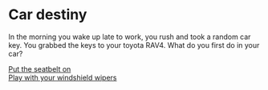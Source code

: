 # Car destiny
In the morning you wake up late to work, you rush and took a random car key. You grabbed the keys to your toyota RAV4. What do you first do in your car?

[Put the seatbelt on](put-on-seatbelt.md)  
[Play with your windshield wipers](play-with-windshield.md)